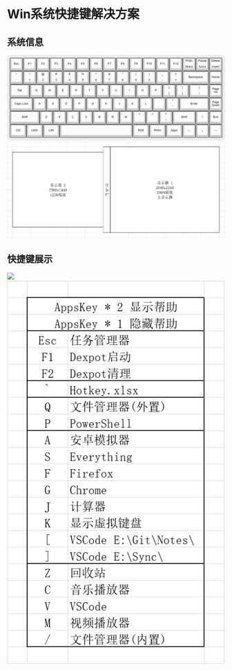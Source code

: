 # Win系统快捷键解决方案


## 系统信息
![](https://github.com/By2048/Ahk/raw/master/Image/Keyboard.png)
![](https://github.com/By2048/Ahk/raw/master/Image/Screen.png)



## 快捷键展示
![](https://github.com/By2048/Ahk/raw/master/Image/Hotkey/Windows.png)
![](https://github.com/By2048/Ahk/raw/master/Image/Hotkey/Appskey.png)